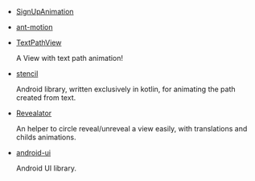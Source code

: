* [SignUpAnimation](https://github.com/qike2015/SignUpAnimation)
* [ant-motion](https://github.com/ant-design/ant-motion)
* [TextPathView](https://github.com/totond/TextPathView)

    A View with text path animation!
* [stencil](https://github.com/thoughtbot/stencil)

    Android library, written exclusively in kotlin, for animating the path created from text.
* [Revealator](https://github.com/Jaouan/Revealator)

    An helper to circle reveal/unreveal a view easily, with translations and childs animations.
* [android-ui](https://github.com/markushi/android-ui)

    Android UI library.